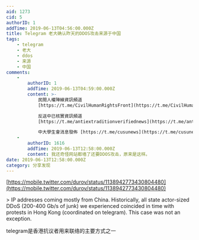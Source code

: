 ```yaml
---
aid: 1273
cid: 5
authorID: 1
addTime: 2019-06-13T04:56:00.000Z
title: Telegram 老大确认昨天的DDOS攻击来源于中国
tags:
    - telegram
    - 老大
    - ddos
    - 来源
    - 中国
comments:
    -
        authorID: 1
        addTime: 2019-06-13T04:59:00.000Z
        content: >-
            民間人權陣線資訊頻道
            [https://t.me/CivilHumanRightsFront](https://t.me/CivilHumanRightsFront)  

            反送中已核實資訊頻道
            [https://t.me/antiextraditionverifiednews](https://t.me/antiextraditionverifiednews)  

            中大學生會消息發佈 [https://t.me/cusunews](https://t.me/cusunews)
    -
        authorID: 1616
        addTime: 2019-06-13T12:58:00.000Z
        content: 我还奇怪网站都墙了还要DDOS攻击，原来是这样。
date: 2019-06-13T12:58:00.000Z
category: 分享发现
---
```


[https://mobile.twitter.com/durov/status/1138942773430804480](https://mobile.twitter.com/durov/status/1138942773430804480)

\> IP addresses coming mostly from China. Historically, all state actor-sized DDoS (200-400 Gb/s of junk) we experienced coincided in time with protests in Hong Kong (coordinated on telegram). This case was not an exception.

telegram是香港抗议者用来联络的主要方式之一
